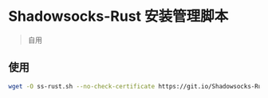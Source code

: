 # Shadowsocks-Rust 安装管理脚本
> 自用
## 使用

```bash
wget -O ss-rust.sh --no-check-certificate https://git.io/Shadowsocks-Rust.sh && chmod +x ss-rust.sh && ./ss-rust.sh
```
